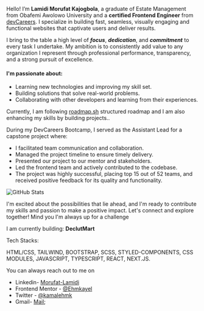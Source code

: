 Hello! I’m <b>Lamidi Morufat Kajogbola</b>, a graduate of Estate Management from Obafemi Awolowo University and a <b>certified Frontend Engineer</b> from [devCareers](http://devcareer.io). I specialize in building fast, seamless, visually engaging and functional websites that captivate users and deliver results.

I bring to the table a high level of <em><b>focus</b></em>, <em><b>dedication</b></em>, and <em><b>commitment</b></em> to every task I undertake. My ambition is to consistently add value to any organization I represent through professional performance, transparency, and a strong pursuit of excellence. 

<h4>I'm passionate about:</h2>

- Learning new technologies and improving my skill set.
- Building solutions that solve real-world problems.
- Collaborating with other developers and learning from their experiences.

Currently, I am following [roadmap.sh]() structured roadmap and I am also enhancing my skills by building projects..

During my DevCareers Bootcamp, I served as the Assistant Lead for a capstone project where:

- I facilitated team communication and collaboration.
- Managed the project timeline to ensure timely delivery.
- Presented our project to our mentor and stakeholders.
- Led the frontend team and actively contributed to the codebase.
- The project was highly successful, placing top 15 out of 52 teams, and received positive feedback for its quality and functionality.

![GitHub Stats](https://github-readme-stats.vercel.app/api?username=Ehmkayel&theme=radical&show_icons=true&hide_border=true&count_private=true)


I'm excited about the possibilities that lie ahead, and I'm ready to contribute my skills and passion to make a positive impact. Let's connect and explore together! Mind you I'm always up for a challenge

I am currently building: <b>DeclutMart</b>

Tech Stacks:

HTML/CSS, TAILWIND,  BOOTSTRAP, SCSS, STYLED-COMPONENTS, CSS MODULES, JAVASCRIPT, TYPESCRIPT, REACT, NEXT.JS.

You can always reach out to me on 
 - Linkedin- [Morufat-Lamidi](https://linkedin.com/in/morufat-lamidi)
 - Frontend Mentor - [@Ehmkayel](https://www.frontendmentor.io/profile/Ehmkayel)
 - Twitter - [@kamalehmk](https://www.twitter.com/kamalehmk)
 - Gmail- [Mail](mailto:lamidimorufat0@gmail.com);





  


<!---
Ehmkayel/Ehmkayel is a ✨ special ✨ repository because its `README.md` (this file) appears on your GitHub profile.
You can click the Preview link to take a look at your changes.
--->

